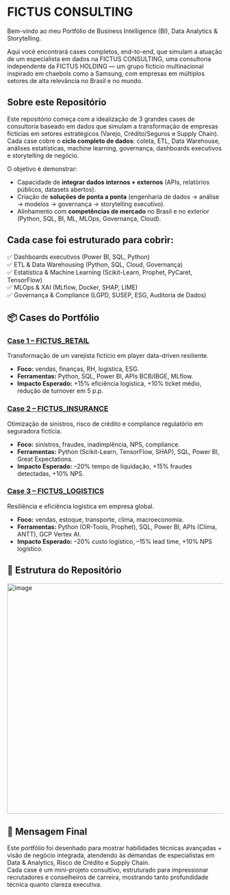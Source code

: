 # FICTUS CONSULTING

Bem-vindo ao meu Portfólio de Business Intelligence (BI), Data Analytics & Storytelling.

Aqui você encontrará cases completos, end-to-end, que simulam a atuação de um especialista em dados na FICTUS CONSULTING, uma consultoria independente da FICTUS HOLDING — um grupo fictício multinacional inspirado em chaebols como a Samsung, com empresas em múltiplos setores de alta relevância no Brasil e no mundo.

  
## Sobre este Repositório
Este repositório começa com a idealização de 3 grandes cases de consultoria baseado em dados que simulam a transformação de empresas fictícias em setores estratégicos (Varejo, Crédito/Seguros e Supply Chain).
Cada case cobre o **ciclo completo de dados**: coleta, ETL, Data Warehouse, análises estatísticas, machine learning, governança, dashboards executivos e storytelling de negócio.

O objetivo é demonstrar:
- Capacidade de **integrar dados internos + externos** (APIs, relatórios públicos, datasets abertos).
- Criação de **soluções de ponta a ponta** (engenharia de dados → análise → modelos → governança → storytelling executivo).
- Alinhamento com **competências de mercado** no Brasil e no exterior (Python, SQL, BI, ML, MLOps, Governança, Cloud).


## Cada case foi estruturado para cobrir:
✅ Dashboards executivos (Power BI, SQL, Python)  
✅ ETL & Data Warehousing (Python, SQL, Cloud, Governança)  
✅ Estatística & Machine Learning (Scikit-Learn, Prophet, PyCaret, TensorFlow)   
✅ MLOps & XAI (MLflow, Docker, SHAP, LIME)  
✅ Governança & Compliance (LGPD, SUSEP, ESG, Auditoria de Dados)


## 📦 Cases do Portfólio

### [Case 1 – FICTUS_RETAIL](./Fictus_Retail/README.md)
Transformação de um varejista fictício em player data-driven resiliente.
- **Foco:** vendas, finanças, RH, logística, ESG.
- **Ferramentas:** Python, SQL, Power BI, APIs BCB/IBGE, MLflow.
- **Impacto Esperado:** +15% eficiência logística, +10% ticket médio, redução de turnover em 5 p.p.
  
### [Case 2 – FICTUS_INSURANCE](./case-seguros/README.md)
Otimização de sinistros, risco de crédito e compliance regulatório em seguradora fictícia.
- **Foco:** sinistros, fraudes, inadimplência, NPS, compliance.
- **Ferramentas:** Python (Scikit-Learn, TensorFlow, SHAP), SQL, Power BI, Great Expectations.
- **Impacto Esperado:** –20% tempo de liquidação, +15% fraudes detectadas, +10% NPS.
  
### [Case 3 – FICTUS_LOGISTICS](./case-supplychain/README.md)
Resiliência e eficiência logística em empresa global.
- **Foco:** vendas, estoque, transporte, clima, macroeconomia.
- **Ferramentas:** Python (OR-Tools, Prophet), SQL, Power BI, APIs (Clima, ANTT), GCP Vertex AI.
- **Impacto Esperado:** –20% custo logístico, –15% lead time, +10% NPS logístico.


## 📂 Estrutura do Repositório
<img width="1310" height="537" alt="image" src="https://github.com/user-attachments/assets/9a975eab-d8bb-46a8-a46b-f149cb699221" />


## 🚀 Mensagem Final
  
Este portfólio foi desenhado para mostrar habilidades técnicas avançadas + visão de negócio integrada, atendendo às demandas de especialistas em Data & Analytics, Risco de Crédito e Supply Chain.  
Cada case é um mini-projeto consultivo, estruturado para impressionar recrutadores e conselheiros de carreira, mostrando tanto profundidade técnica quanto clareza executiva.
